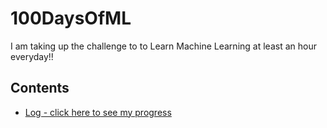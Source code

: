 # 100DaysOfML
I am taking up the challenge to to Learn  Machine Learning at least an hour everyday!!  

## Contents

* [Log - click here to see my progress](log.md)
